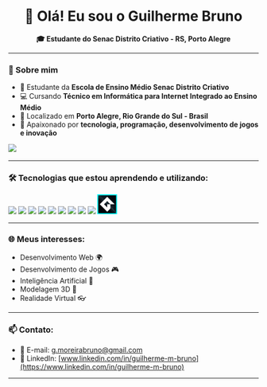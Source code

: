 <h1 align="center">👋 Olá! Eu sou o Guilherme Bruno</h1>

<p align="center">
  <b>🎓 Estudante do Senac Distrito Criativo - RS, Porto Alegre</b><br>
</p>

---

### 🚀 Sobre mim
- 🎯 Estudante da **Escola de Ensino Médio Senac Distrito Criativo**
- 💻 Cursando **Técnico em Informática para Internet Integrado ao Ensino Médio**
- 📍 Localizado em **Porto Alegre, Rio Grande do Sul - Brasil**
- 🚀 Apaixonado por **tecnologia, programação, desenvolvimento de jogos e inovação**

<p>
  <img src="https://upload.wikimedia.org/wikipedia/commons/thumb/8/86/Senac_logo.svg/1200px-Senac_logo.svg.png" height="80px">
</p>

---

### 🛠️ Tecnologias que estou aprendendo e utilizando:

<p>
  <img src="https://cdn.jsdelivr.net/gh/devicons/devicon/icons/html5/html5-original.svg" height="40px"/>
  <img src="https://cdn.jsdelivr.net/gh/devicons/devicon/icons/css3/css3-original.svg" height="40px"/>
  <img src="https://cdn.jsdelivr.net/gh/devicons/devicon/icons/javascript/javascript-original.svg" height="40px"/>
  <img src="https://cdn.jsdelivr.net/gh/devicons/devicon/icons/python/python-original.svg" height="40px"/>
  <img src="https://cdn.jsdelivr.net/gh/devicons/devicon/icons/java/java-original.svg" height="40px"/>
  <img src="https://cdn.jsdelivr.net/gh/devicons/devicon/icons/mysql/mysql-original.svg" height="40px"/>
  <img src="https://cdn.jsdelivr.net/gh/devicons/devicon/icons/unity/unity-original.svg" height="40px"/>
  <img src="https://cdn.jsdelivr.net/gh/devicons/devicon/icons/blender/blender-original.svg" height="40px"/>
  <img src="https://cdn.jsdelivr.net/gh/devicons/devicon/icons/godot/godot-original.svg" height="40px"/>
  <img src="https://raw.githubusercontent.com/guiki8/guiki8/main/gamemaker-studio-2-logo.png" height="40px"/>
</p>

---

### 🌐 Meus interesses:
- Desenvolvimento Web 🌍
- Desenvolvimento de Jogos 🎮
- Inteligência Artificial 🤖
- Modelagem 3D 🎨
- Realidade Virtual 👓

---

### 📫 Contato:
- 📧 E-mail: [g.moreirabruno@gmail.com](mailto:g.moreirabruno@gmail.com)
- 🔗 LinkedIn: [www.linkedin.com/in/guilherme-m-bruno](https://www.linkedin.com/in/guilherme-m-bruno)

---
